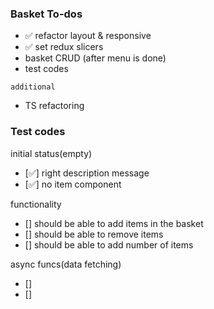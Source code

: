 
### Basket To-dos
- ✅ refactor layout & responsive
- ✅ set redux slicers
- basket CRUD (after menu is done)
- test codes

`additional`
- TS refactoring

### Test codes
initial status(empty)
- [✅] right description message
- [✅] no item component

functionality 
- [] should be able to add items in the basket
- [] should be able to remove items
- [] should be able to add number of items

async funcs(data fetching)
- []
- [] 
